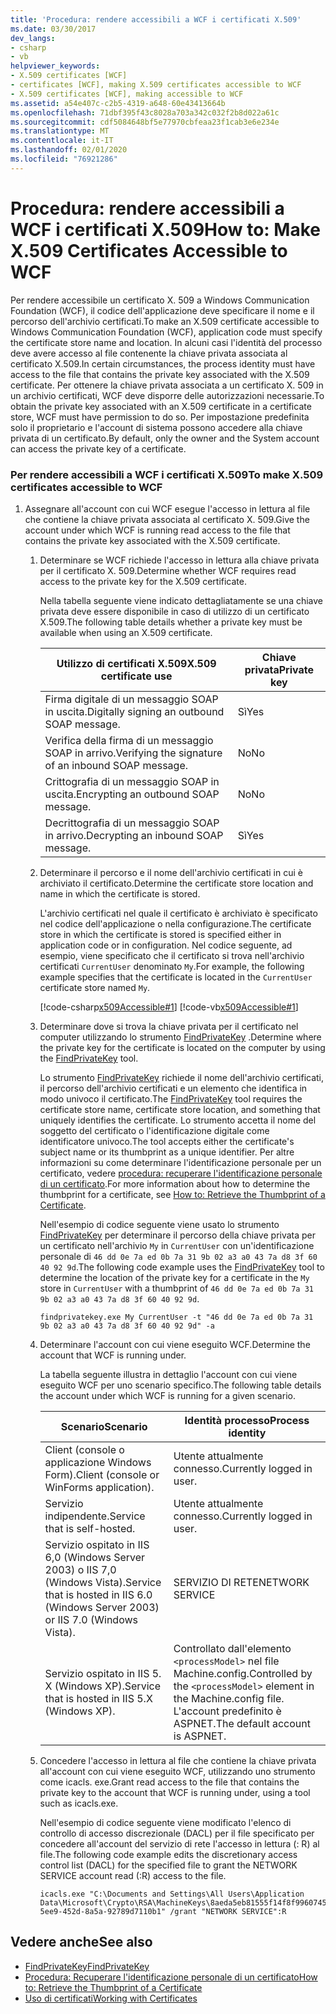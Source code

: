 ```yaml
---
title: 'Procedura: rendere accessibili a WCF i certificati X.509'
ms.date: 03/30/2017
dev_langs:
- csharp
- vb
helpviewer_keywords:
- X.509 certificates [WCF]
- certificates [WCF], making X.509 certificates accessible to WCF
- X.509 certificates [WCF], making accessible to WCF
ms.assetid: a54e407c-c2b5-4319-a648-60e43413664b
ms.openlocfilehash: 71dbf395f43c8028a703a342c032f2b8d022a61c
ms.sourcegitcommit: cdf5084648bf5e77970cbfeaa23f1cab3e6e234e
ms.translationtype: MT
ms.contentlocale: it-IT
ms.lasthandoff: 02/01/2020
ms.locfileid: "76921286"
---
```

# <a name="how-to-make-x509-certificates-accessible-to-wcf"></a><span data-ttu-id="a9590-102">Procedura: rendere accessibili a WCF i certificati X.509</span><span class="sxs-lookup"><span data-stu-id="a9590-102">How to: Make X.509 Certificates Accessible to WCF</span></span>
<span data-ttu-id="a9590-103">Per rendere accessibile un certificato X. 509 a Windows Communication Foundation (WCF), il codice dell'applicazione deve specificare il nome e il percorso dell'archivio certificati.</span><span class="sxs-lookup"><span data-stu-id="a9590-103">To make an X.509 certificate accessible to Windows Communication Foundation (WCF), application code must specify the certificate store name and location.</span></span> <span data-ttu-id="a9590-104">In alcuni casi l'identità del processo deve avere accesso al file contenente la chiave privata associata al certificato X.509.</span><span class="sxs-lookup"><span data-stu-id="a9590-104">In certain circumstances, the process identity must have access to the file that contains the private key associated with the X.509 certificate.</span></span> <span data-ttu-id="a9590-105">Per ottenere la chiave privata associata a un certificato X. 509 in un archivio certificati, WCF deve disporre delle autorizzazioni necessarie.</span><span class="sxs-lookup"><span data-stu-id="a9590-105">To obtain the private key associated with an X.509 certificate in a certificate store, WCF must have permission to do so.</span></span> <span data-ttu-id="a9590-106">Per impostazione predefinita solo il proprietario e l'account di sistema possono accedere alla chiave privata di un certificato.</span><span class="sxs-lookup"><span data-stu-id="a9590-106">By default, only the owner and the System account can access the private key of a certificate.</span></span>  
  
### <a name="to-make-x509-certificates-accessible-to-wcf"></a><span data-ttu-id="a9590-107">Per rendere accessibili a WCF i certificati X.509</span><span class="sxs-lookup"><span data-stu-id="a9590-107">To make X.509 certificates accessible to WCF</span></span>  
  
1. <span data-ttu-id="a9590-108">Assegnare all'account con cui WCF esegue l'accesso in lettura al file che contiene la chiave privata associata al certificato X. 509.</span><span class="sxs-lookup"><span data-stu-id="a9590-108">Give the account under which WCF is running read access to the file that contains the private key associated with the X.509 certificate.</span></span>  
  
    1. <span data-ttu-id="a9590-109">Determinare se WCF richiede l'accesso in lettura alla chiave privata per il certificato X. 509.</span><span class="sxs-lookup"><span data-stu-id="a9590-109">Determine whether WCF requires read access to the private key for the X.509 certificate.</span></span>  
  
         <span data-ttu-id="a9590-110">Nella tabella seguente viene indicato dettagliatamente se una chiave privata deve essere disponibile in caso di utilizzo di un certificato X.509.</span><span class="sxs-lookup"><span data-stu-id="a9590-110">The following table details whether a private key must be available when using an X.509 certificate.</span></span>  
  
        |<span data-ttu-id="a9590-111">Utilizzo di certificati X.509</span><span class="sxs-lookup"><span data-stu-id="a9590-111">X.509 certificate use</span></span>|<span data-ttu-id="a9590-112">Chiave privata</span><span class="sxs-lookup"><span data-stu-id="a9590-112">Private key</span></span>|  
        |---------------------------|-----------------|  
        |<span data-ttu-id="a9590-113">Firma digitale di un messaggio SOAP in uscita.</span><span class="sxs-lookup"><span data-stu-id="a9590-113">Digitally signing an outbound SOAP message.</span></span>|<span data-ttu-id="a9590-114">Sì</span><span class="sxs-lookup"><span data-stu-id="a9590-114">Yes</span></span>|  
        |<span data-ttu-id="a9590-115">Verifica della firma di un messaggio SOAP in arrivo.</span><span class="sxs-lookup"><span data-stu-id="a9590-115">Verifying the signature of an inbound SOAP message.</span></span>|<span data-ttu-id="a9590-116">No</span><span class="sxs-lookup"><span data-stu-id="a9590-116">No</span></span>|  
        |<span data-ttu-id="a9590-117">Crittografia di un messaggio SOAP in uscita.</span><span class="sxs-lookup"><span data-stu-id="a9590-117">Encrypting an outbound SOAP message.</span></span>|<span data-ttu-id="a9590-118">No</span><span class="sxs-lookup"><span data-stu-id="a9590-118">No</span></span>|  
        |<span data-ttu-id="a9590-119">Decrittografia di un messaggio SOAP in arrivo.</span><span class="sxs-lookup"><span data-stu-id="a9590-119">Decrypting an inbound SOAP message.</span></span>|<span data-ttu-id="a9590-120">Sì</span><span class="sxs-lookup"><span data-stu-id="a9590-120">Yes</span></span>|  
  
    2. <span data-ttu-id="a9590-121">Determinare il percorso e il nome dell'archivio certificati in cui è archiviato il certificato.</span><span class="sxs-lookup"><span data-stu-id="a9590-121">Determine the certificate store location and name in which the certificate is stored.</span></span>  
  
         <span data-ttu-id="a9590-122">L'archivio certificati nel quale il certificato è archiviato è specificato nel codice dell'applicazione o nella configurazione.</span><span class="sxs-lookup"><span data-stu-id="a9590-122">The certificate store in which the certificate is stored is specified either in application code or in configuration.</span></span> <span data-ttu-id="a9590-123">Nel codice seguente, ad esempio, viene specificato che il certificato si trova nell'archivio certificati `CurrentUser` denominato `My`.</span><span class="sxs-lookup"><span data-stu-id="a9590-123">For example, the following example specifies that the certificate is located in the `CurrentUser` certificate store named `My`.</span></span>  
  
         [!code-csharp[x509Accessible#1](../../../../samples/snippets/csharp/VS_Snippets_CFX/x509accessible/cs/source.cs#1)]
         [!code-vb[x509Accessible#1](../../../../samples/snippets/visualbasic/VS_Snippets_CFX/x509accessible/vb/source.vb#1)]  
  
    3. <span data-ttu-id="a9590-124">Determinare dove si trova la chiave privata per il certificato nel computer utilizzando lo strumento [FindPrivateKey](../../../../docs/framework/wcf/samples/findprivatekey.md) .</span><span class="sxs-lookup"><span data-stu-id="a9590-124">Determine where the private key for the certificate is located on the computer by using the [FindPrivateKey](../../../../docs/framework/wcf/samples/findprivatekey.md) tool.</span></span>  
  
         <span data-ttu-id="a9590-125">Lo strumento [FindPrivateKey](../../../../docs/framework/wcf/samples/findprivatekey.md) richiede il nome dell'archivio certificati, il percorso dell'archivio certificati e un elemento che identifica in modo univoco il certificato.</span><span class="sxs-lookup"><span data-stu-id="a9590-125">The [FindPrivateKey](../../../../docs/framework/wcf/samples/findprivatekey.md) tool requires the certificate store name, certificate store location, and something that uniquely identifies the certificate.</span></span> <span data-ttu-id="a9590-126">Lo strumento accetta il nome del soggetto del certificato o l'identificazione digitale come identificatore univoco.</span><span class="sxs-lookup"><span data-stu-id="a9590-126">The tool accepts either the certificate's subject name or its thumbprint as a unique identifier.</span></span> <span data-ttu-id="a9590-127">Per altre informazioni su come determinare l'identificazione personale per un certificato, vedere [procedura: recuperare l'identificazione personale di un certificato](../../../../docs/framework/wcf/feature-details/how-to-retrieve-the-thumbprint-of-a-certificate.md).</span><span class="sxs-lookup"><span data-stu-id="a9590-127">For more information about how to determine the thumbprint for a certificate, see [How to: Retrieve the Thumbprint of a Certificate](../../../../docs/framework/wcf/feature-details/how-to-retrieve-the-thumbprint-of-a-certificate.md).</span></span>  
  
         <span data-ttu-id="a9590-128">Nell'esempio di codice seguente viene usato lo strumento [FindPrivateKey](../../../../docs/framework/wcf/samples/findprivatekey.md) per determinare il percorso della chiave privata per un certificato nell'archivio `My` in `CurrentUser` con un'identificazione personale di `46 dd 0e 7a ed 0b 7a 31 9b 02 a3 a0 43 7a d8 3f 60 40 92 9d`.</span><span class="sxs-lookup"><span data-stu-id="a9590-128">The following code example uses the [FindPrivateKey](../../../../docs/framework/wcf/samples/findprivatekey.md) tool to determine the location of the private key for a certificate in the `My` store in `CurrentUser` with a thumbprint of `46 dd 0e 7a ed 0b 7a 31 9b 02 a3 a0 43 7a d8 3f 60 40 92 9d`.</span></span>  
  
        ```console
        findprivatekey.exe My CurrentUser -t "46 dd 0e 7a ed 0b 7a 31 9b 02 a3 a0 43 7a d8 3f 60 40 92 9d" -a  
        ```  
  
    4. <span data-ttu-id="a9590-129">Determinare l'account con cui viene eseguito WCF.</span><span class="sxs-lookup"><span data-stu-id="a9590-129">Determine the account that WCF is running under.</span></span>  
  
         <span data-ttu-id="a9590-130">La tabella seguente illustra in dettaglio l'account con cui viene eseguito WCF per uno scenario specifico.</span><span class="sxs-lookup"><span data-stu-id="a9590-130">The following table details the account under which WCF is running for a given scenario.</span></span>  
  
        |<span data-ttu-id="a9590-131">Scenario</span><span class="sxs-lookup"><span data-stu-id="a9590-131">Scenario</span></span>|<span data-ttu-id="a9590-132">Identità processo</span><span class="sxs-lookup"><span data-stu-id="a9590-132">Process identity</span></span>|  
        |--------------|----------------------|  
        |<span data-ttu-id="a9590-133">Client (console o applicazione Windows Form).</span><span class="sxs-lookup"><span data-stu-id="a9590-133">Client (console or WinForms application).</span></span>|<span data-ttu-id="a9590-134">Utente attualmente connesso.</span><span class="sxs-lookup"><span data-stu-id="a9590-134">Currently logged in user.</span></span>|  
        |<span data-ttu-id="a9590-135">Servizio indipendente.</span><span class="sxs-lookup"><span data-stu-id="a9590-135">Service that is self-hosted.</span></span>|<span data-ttu-id="a9590-136">Utente attualmente connesso.</span><span class="sxs-lookup"><span data-stu-id="a9590-136">Currently logged in user.</span></span>|  
        |<span data-ttu-id="a9590-137">Servizio ospitato in IIS 6,0 (Windows Server 2003) o IIS 7,0 (Windows Vista).</span><span class="sxs-lookup"><span data-stu-id="a9590-137">Service that is hosted in IIS 6.0 (Windows Server 2003) or IIS 7.0 (Windows Vista).</span></span>|<span data-ttu-id="a9590-138">SERVIZIO DI RETE</span><span class="sxs-lookup"><span data-stu-id="a9590-138">NETWORK SERVICE</span></span>|  
        |<span data-ttu-id="a9590-139">Servizio ospitato in IIS 5. X (Windows XP).</span><span class="sxs-lookup"><span data-stu-id="a9590-139">Service that is hosted in IIS 5.X (Windows XP).</span></span>|<span data-ttu-id="a9590-140">Controllato dall'elemento `<processModel>` nel file Machine.config.</span><span class="sxs-lookup"><span data-stu-id="a9590-140">Controlled by the `<processModel>` element in the Machine.config file.</span></span> <span data-ttu-id="a9590-141">L'account predefinito è ASPNET.</span><span class="sxs-lookup"><span data-stu-id="a9590-141">The default account is ASPNET.</span></span>|  
  
    5. <span data-ttu-id="a9590-142">Concedere l'accesso in lettura al file che contiene la chiave privata all'account con cui viene eseguito WCF, utilizzando uno strumento come icacls. exe.</span><span class="sxs-lookup"><span data-stu-id="a9590-142">Grant read access to the file that contains the private key to the account that WCF is running under, using a tool such as icacls.exe.</span></span>  
  
         <span data-ttu-id="a9590-143">Nell'esempio di codice seguente viene modificato l'elenco di controllo di accesso discrezionale (DACL) per il file specificato per concedere all'account del servizio di rete l'accesso in lettura (: R) al file.</span><span class="sxs-lookup"><span data-stu-id="a9590-143">The following code example edits the discretionary access control list (DACL) for the specified file to grant the NETWORK SERVICE account read (:R) access to the file.</span></span>  
  
        ```console 
        icacls.exe "C:\Documents and Settings\All Users\Application Data\Microsoft\Crypto\RSA\MachineKeys\8aeda5eb81555f14f8f9960745b5a40d_38f7de48-5ee9-452d-8a5a-92789d7110b1" /grant "NETWORK SERVICE":R  
        ```  
  
## <a name="see-also"></a><span data-ttu-id="a9590-144">Vedere anche</span><span class="sxs-lookup"><span data-stu-id="a9590-144">See also</span></span>

- [<span data-ttu-id="a9590-145">FindPrivateKey</span><span class="sxs-lookup"><span data-stu-id="a9590-145">FindPrivateKey</span></span>](../../../../docs/framework/wcf/samples/findprivatekey.md)
- [<span data-ttu-id="a9590-146">Procedura: Recuperare l'identificazione personale di un certificato</span><span class="sxs-lookup"><span data-stu-id="a9590-146">How to: Retrieve the Thumbprint of a Certificate</span></span>](../../../../docs/framework/wcf/feature-details/how-to-retrieve-the-thumbprint-of-a-certificate.md)
- [<span data-ttu-id="a9590-147">Uso di certificati</span><span class="sxs-lookup"><span data-stu-id="a9590-147">Working with Certificates</span></span>](../../../../docs/framework/wcf/feature-details/working-with-certificates.md)

